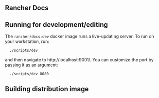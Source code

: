 Rancher Docs
------------

## Running for development/editing

The `rancher/docs:dev` docker image runs a live-updating server.  To run on your workstation, run:

```bash
  ./scripts/dev
```

and then navigate to http://localhost:9001/.  You can customize the port by passing it as an argument:

```bash
  ./scripts/dev 8080
```

## Building distribution image


